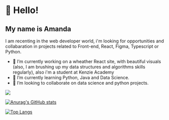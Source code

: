 # 👋 Hello!
## My name is Amanda

I am recenting in the web developer world, i'm looking for opportunities and collabaration in projects related to Front-end, React, Figma, Typescript or Python.
- 🔭 I’m currently working on a wheather React site, with beautiful visuals (also, I am brushing up my data structures and algorithms skills regularly), also i'm a student at Kenzie Academy
- 🌱 I’m currently learning Python, Java and Data Science.
- 🤝 I’m looking to collaborate on data science and python projects. 

[<img src="https://img.shields.io/badge/linkedin-%230077B5.svg?&style=for-the-badge&logo=linkedin&logoColor=white" />](https://www.linkedin.com/in/amanda-fullstack/)

[![Anurag's GitHub stats](https://github-readme-stats.vercel.app/api?username=AmandaIsMe-alt&show_icons=true&theme=dracula)](https://github.com/anuraghazra/github-readme-stats)

[![Top Langs](https://github-readme-stats.vercel.app/api/top-langs/?username=AmandaIsMe-alt&show_icons=true&theme=dracula)](https://github.com/anuraghazra/github-readme-stats)
